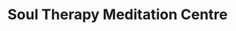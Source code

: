 ---
title: "Soul Therapy Meditation Centre"
url: /glastonbury/soul-therapy-meditation-centre/
shop: shop
---